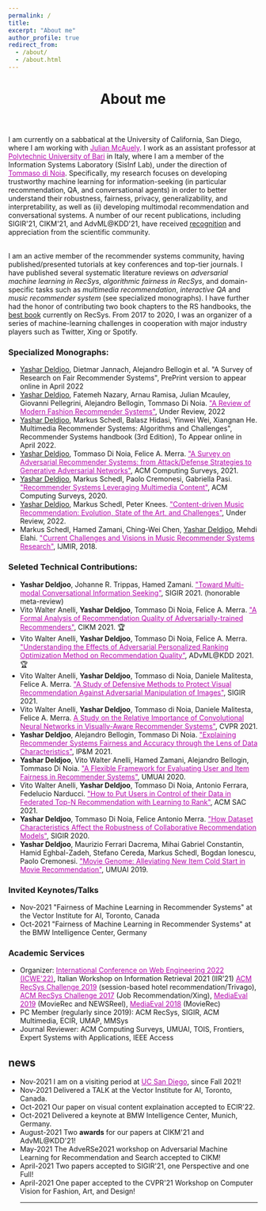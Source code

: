 ```yaml
---
permalink: /
title:
excerpt: "About me"
author_profile: true
redirect_from:
  - /about/
  - /about.html
---
```


<header class="post-header">
<h1 class="post-title">About me</h1>
</header>

<p> I am currently on a sabbatical at the University of California, San Diego, where I am working with <a href="https://cseweb.ucsd.edu/~jmcauley/" target="\_blank" style="color: #B509AC">  Julian McAuely</a>. I work as an assistant professor at <a href="http://www.en.poliba.it/" target="\_blank" style="color: #B509AC">Polytechnic University of Bari</a> in Italy, where I am a member of the Information Systems Laboratory (SisInf Lab), under the direction of <a href="http://sisinflab.poliba.it/dinoia/" target="\_blank" style="color: #B509AC">Tommaso di Noia</a>. Specifically, my research focuses on developing trustworthy machine learning for information-seeking (in particular recommendation, QA, and conversational agents) in order to better understand their robustness, fairness, privacy, generalizability, and interpretability, as well as (ii) developing multimodal recommendation and conversational systems. A number of our recent publications, including SIGIR'21, CIKM'21, and AdvML@KDD'21, have received <u>recognition</u> and appreciation from the scientific community. <br> <br> 
 
  I am an active member of the recommender systems community, having published/presented tutorials at key conferences and top-tier journals. I have published several systematic literature reviews on <i>adversarial machine learning in RecSys</i>, <i>algorithmic fairness in RecSys</i>, and domain-specific tasks such as <i>multimedia recommendation</i>, <i>interactive QA</i> and <i>music recommender system</i> (see specialized monographs). I have further had the honor of contributing two book chapters to the RS handbooks, the <u>best book</u> currently on RecSys. From 2017 to 2020, I was an organizer of a series of machine-learning challenges in cooperation with 
major industry players such as Twitter, Xing or Spotify. 
<br> 
</p>


<h3> Specialized Monographs:</h3>
<ul>
  <li> <u>Yashar Deldjoo</u>, Dietmar Jannach,  Alejandro Bellogin et al. "A Survey of Research on Fair Recommender Systems", PrePrint version to appear online in April 2022 </li>
   <li> <u>Yashar Deldjoo</u>, Fatemeh Nazary, Arnau Ramisa, Julian Mcauley, Giovanni Pellegrini, Alejandro Bellogin, Tommaso Di Noia. <a href="https://arxiv.org/pdf/2202.02757.pdf" style="color: #B509AC">"A Review of Modern Fashion Recommender Systems"</a>, Under Review, 2022 </li>
    <li> <u>Yashar Deldjoo</u>, Markus Schedl, Balasz Hidasi, Yinwei Wei, Xiangnan He. Multimedia Recommender Systems: Algorithms and Challenges", Recommender Systems handbook (3rd Edition), To Appear online in April 2022. </li>
  <li> <u>Yashar Deldjoo</u>, Tommaso Di Noia, Felice A. Merra. <a href="https://dl.acm.org/doi/10.1145/3439729" style="color: #B509AC">"A Survey on Adversarial Recommender Systems: from Attack/Defense Strategies to Generative Adversarial Networks"</a>, ACM Computing Surveys, 2021.</li>
  <li> <u>Yashar Deldjoo</u>, Markus Schedl, Paolo Cremonesi, Gabriella Pasi. <a href="https://dl.acm.org/doi/10.1145/3407190" style="color: #B509AC">"Recommender Systems Leveraging Multimedia Content"</a>, ACM Computing Surveys, 2020. </li>
     <li>  <u>Yashar Deldjoo</u>, Markus Schedl, Peter Knees. <a href="https://arxiv.org/pdf/2107.11803.pdf" style="color: #B509AC">"Content-driven Music Recommendation: Evolution, State of the Art, and Challenges"</a>, Under Review, 2022. </li>
  <li> Markus Schedl, Hamed Zamani, Ching-Wei Chen, <u>Yashar Deldjoo</u>, Mehdi Elahi. <a href="https://link.springer.com/article/10.1007/s13735-018-0154-2" style="color: #B509AC">"Current Challenges and Visions in Music Recommender Systems Research"</a>, IJMIR, 2018. </li>
</ul>

<h3> Seleted Technical Contributions:</h3>

<ul>
   <li> <b>Yashar Deldjoo</b>, Johanne R. Trippas, Hamed Zamani. <a href="https://yasdel.github.io/files/SIGIR_2021__Multi_Modal_Conversational_Information_Seeking.pdf" style="color: #B509AC">"Toward Multi-modal Conversational Information Seeking"</a>, SIGIR 2021. (honorable meta-review)</li>
   <li>  Vito Walter Anelli,  <b>Yashar Deldjoo</b>, Tommaso Di Noia, Felice A. Merra. <a href="https://dl.acm.org/doi/abs/10.1145/3459637.3482046" style="color: #B509AC">"A Formal Analysis of Recommendation Quality of Adversarially-trained Recommenders"</a>, CIKM 2021. 🏆</li>
   <li>  Vito Walter Anelli,  <b>Yashar Deldjoo</b>, Tommaso Di Noia, Felice A. Merra. <a href="https://arxiv.org/abs/2107.13876" style="color: #B509AC">"Understanding the Effects of Adversarial Personalized Ranking Optimization Method on Recommendation Quality"</a>, ADvML@KDD 2021. 🏆</li>
  <li>  Vito Walter Anelli, <b>Yashar Deldjoo</b>, Tommaso di Noia, Daniele Malitesta, Felice A. Merra. <a href="https://yasdel.github.io/files/SIGIR2021b.pdf" style="color: #B509AC">"A Study of Defensive Methods to Protect Visual Recommendation Against Adversarial Manipulation of Images"</a>, SIGIR 2021. </li>
  <li>  Vito Walter Anelli, <b>Yashar Deldjoo</b>, Tommaso di Noia, Daniele Malitesta, Felice A. Merra. <a href="https://openaccess.thecvf.com/content/CVPR2021W/CVFAD/html/Deldjoo_A_Study_on_the_Relative_Importance_of_Convolutional_Neural_Networks_CVPRW_2021_paper.html" style="color: #B509AC">A Study on the Relative Importance of Convolutional Neural Networks in Visually-Aware Recommender Systems"</a>, CVPR 2021. </li>
   <li>  <b>Yashar Deldjoo</b>, Alejandro Bellogin, Tommaso Di Noia. <a href="https://www.sciencedirect.com/science/article/pii/S0306457321001503" style="color: #B509AC">"Explaining Recommender Systems Fairness and Accuracy through the Lens of Data Characteristics"</a>, IP&M 2021. </li>
   <li>  <b>Yashar Deldjoo</b>, Vito Walter Anelli, Hamed Zamani, Alejandro Bellogin, Tommaso Di Noia. <a href="https://yasdel.github.io/files/UMUAI2020_FatRec__Deldjoo.pdf" style="color: #B509AC">"A Flexible Framework for Evaluating User and Item Fairness in Recommender Systems"</a>, UMUAI 2020. </li>
  <li>  Vito Walter Anelli, <b>Yashar Deldjoo</b>, Tommaso Di Noia, Antonio Ferrara, Fedelucio Narducci. <a href="https://yasdel.github.io/files/SAC2021_RecSys.pdf" style="color: #B509AC">"How to Put Users in Control of their Data in Federated Top-N Recommendation with Learning to Rank"</a>, ACM SAC 2021.  </li>
   <li>  <b>Yashar Deldjoo</b>, Tommaso Di Noia, Felice Antonio Merra. <a href="https://doi.org/10.1145/3397271.3401046" style="color: #B509AC">"How Dataset Characteristics Affect the Robustness of Collaborative Recommendation Models"</a>, SIGIR 2020.  </li>
   <li>  <b>Yashar Deldjoo</b>, Maurizio Ferrari Dacrema, Mihai Gabriel Constantin, Hamid Eghbal-Zadeh, Stefano Cereda, Markus Schedl, Bogdan Ionescu, Paolo Cremonesi. <a href="https://doi.org/10.1007/s11257-019-09221-y" style="color: #B509AC">"Movie Genome: Alleviating New Item Cold Start in Movie Recommendation"</a>, UMUAI 2019.  </li>
</ul>

<h3>Invited Keynotes/Talks</h3>
<ul>
     <li><date>Nov-2021</date> "Fairness of Machine Learning in Recommender Systems" at the Vector Institute for AI, Toronto, Canada</li>
     <li><date>Oct-2021</date> "Fairness of Machine Learning in Recommender Systems" at the BMW Intelligence Center, Germany</li>
</ul>
<h3>Academic Services</h3>

<ul>
  <li> Organizer:  <a href="https://icwe2022.webengineering.org/organizing-committee/" style="color: #B509AC">International Conference on Web Engineering 2022 (ICWE'22)</a>, Italian Workshop on Information Retrieval 2021 (IIR'21) <a href="https://recsys.acm.org/recsys19/" style="color: #B509AC">ACM RecSys Challenge 2019</a> (session-based hotel recommendation/Trivago), <a href="https://recsys.acm.org/recsys17/challenge/" style="color: #B509AC">ACM RecSys Challenge 2017</a> (Job Recommendation/Xing), <a href="http://www.multimediaeval.org/mediaeval2019/mmrecsys/" style="color: #B509AC">MediaEval 2019</a> (MovieRec and NEWSReel), <a href="http://www.multimediaeval.org/mediaeval2018/content4recsys/index.html" style="color: #B509AC">MediaEval 2018</a> (MovieRec)</li>
  <li> PC Member (regularly since 2019): ACM RecSys, SIGIR, ACM Multimedia, ECIR, UMAP, MMSys
  </li>
  <li> Journal Reviewer: ACM Computing Surveys, UMUAI, TOIS, Frontiers, Expert Systems with Applications, IEEE Access </li>
</ul>





<div class="news">
<h2>news</h2>
        <ul>
        <li><date>Nov-2021</date> I am on a visiting period at <a href="https://cse.ucsd.edu/" target="\_blank" style="color: #B509AC">  UC San Diego</a>, since Fall 2021!</li>
        <li><date>Nov-2021</date> Delivered a TALK at the Vector Institute for AI, Toronto, Canada.</li>
        <li><date>Oct-2021</date> Our paper on visual content explaination accepted to ECIR'22.</li>
        <li><date>Oct-2021</date> Delivered a keynote at BMW Intelligence Center, Munich, Germany.</li>
        <li><date>August-2021</date> Two <b>awards</b> for our papers at CIKM'21 and AdvML@KDD'21!</li>
        <li><date>May-2021</date> The AdveRSe2021 workshop on Adversarial Machine Learning for Recommendation and Search accepted to CIKM!</li>
        <li><date>April-2021</date> Two papers accepted to SIGIR'21, one Perspective and one Full!</li>
        <li><date>April-2021</date> One paper accepted to the CVPR'21 Workshop on Computer Vision for Fashion, Art, and Design!</li>
<hr/>
</ul>
